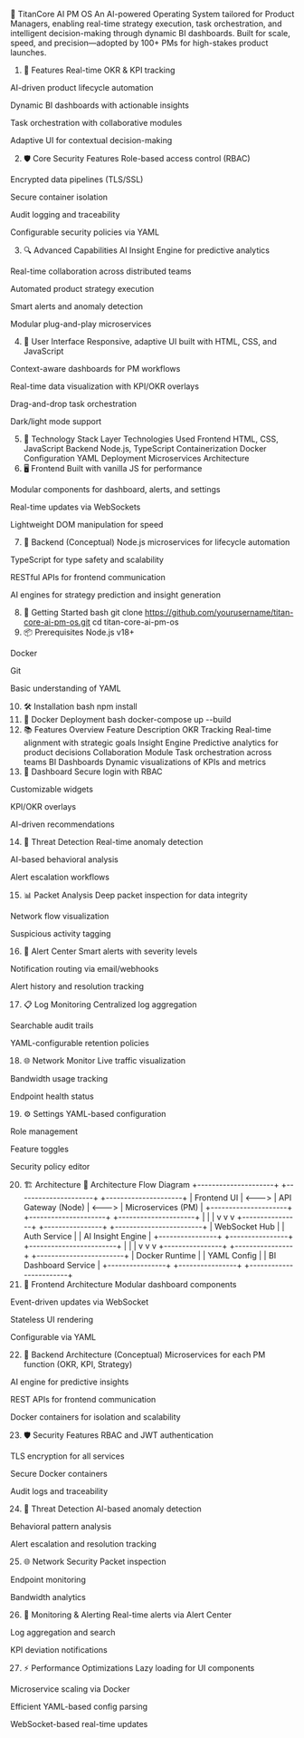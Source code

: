 🚀 TitanCore AI PM OS
An AI-powered Operating System tailored for Product Managers, enabling real-time strategy execution, task orchestration, and intelligent decision-making through dynamic BI dashboards. Built for scale, speed, and precision—adopted by 100+ PMs for high-stakes product launches.

1. 🌟 Features
Real-time OKR & KPI tracking

AI-driven product lifecycle automation

Dynamic BI dashboards with actionable insights

Task orchestration with collaborative modules

Adaptive UI for contextual decision-making

2. 🛡️ Core Security Features
Role-based access control (RBAC)

Encrypted data pipelines (TLS/SSL)

Secure container isolation

Audit logging and traceability

Configurable security policies via YAML

3. 🔍 Advanced Capabilities
AI Insight Engine for predictive analytics

Real-time collaboration across distributed teams

Automated product strategy execution

Smart alerts and anomaly detection

Modular plug-and-play microservices

4. 🎨 User Interface
Responsive, adaptive UI built with HTML, CSS, and JavaScript

Context-aware dashboards for PM workflows

Real-time data visualization with KPI/OKR overlays

Drag-and-drop task orchestration

Dark/light mode support

5. 🧰 Technology Stack
Layer	Technologies Used
Frontend	HTML, CSS, JavaScript
Backend	Node.js, TypeScript
Containerization	Docker
Configuration	YAML
Deployment	Microservices Architecture
6. 🖥️ Frontend
Built with vanilla JS for performance

Modular components for dashboard, alerts, and settings

Real-time updates via WebSockets

Lightweight DOM manipulation for speed

7. 🧠 Backend (Conceptual)
Node.js microservices for lifecycle automation

TypeScript for type safety and scalability

RESTful APIs for frontend communication

AI engines for strategy prediction and insight generation

8. 🚀 Getting Started
bash
git clone https://github.com/yourusername/titan-core-ai-pm-os.git
cd titan-core-ai-pm-os
9. 📦 Prerequisites
Node.js v18+

Docker

Git

Basic understanding of YAML

10. 🛠️ Installation
bash
npm install
11. 🐳 Docker Deployment
bash
docker-compose up --build
12. 📚 Features Overview
Feature	Description
OKR Tracking	Real-time alignment with strategic goals
Insight Engine	Predictive analytics for product decisions
Collaboration Module	Task orchestration across teams
BI Dashboards	Dynamic visualizations of KPIs and metrics
13. 🔐 Dashboard
Secure login with RBAC

Customizable widgets

KPI/OKR overlays

AI-driven recommendations

14. 🚨 Threat Detection
Real-time anomaly detection

AI-based behavioral analysis

Alert escalation workflows

15. 📊 Packet Analysis
Deep packet inspection for data integrity

Network flow visualization

Suspicious activity tagging

16. 🔔 Alert Center
Smart alerts with severity levels

Notification routing via email/webhooks

Alert history and resolution tracking

17. 📋 Log Monitoring
Centralized log aggregation

Searchable audit trails

YAML-configurable retention policies

18. 🌐 Network Monitor
Live traffic visualization

Bandwidth usage tracking

Endpoint health status

19. ⚙️ Settings
YAML-based configuration

Role management

Feature toggles

Security policy editor

20. 🏗️ Architecture
🔧 Architecture Flow Diagram
+---------------------+       +---------------------+       +---------------------+
|     Frontend UI     | <---> |  API Gateway (Node) | <---> |  Microservices (PM) |
+---------------------+       +---------------------+       +---------------------+
        |                          |                                |
        v                          v                                v
+----------------+       +----------------+              +------------------------+
|  WebSocket Hub |       | Auth Service   |              | AI Insight Engine      |
+----------------+       +----------------+              +------------------------+
        |                          |                                |
        v                          v                                v
+----------------+       +----------------+              +------------------------+
| Docker Runtime |       | YAML Config    |              | BI Dashboard Service   |
+----------------+       +----------------+              +------------------------+
21. 🧩 Frontend Architecture
Modular dashboard components

Event-driven updates via WebSocket

Stateless UI rendering

Configurable via YAML

22. 🧠 Backend Architecture (Conceptual)
Microservices for each PM function (OKR, KPI, Strategy)

AI engine for predictive insights

REST APIs for frontend communication

Docker containers for isolation and scalability

23. 🛡️ Security Features
RBAC and JWT authentication

TLS encryption for all services

Secure Docker containers

Audit logs and traceability

24. 🚨 Threat Detection
AI-based anomaly detection

Behavioral pattern analysis

Alert escalation and resolution tracking

25. 🌐 Network Security
Packet inspection

Endpoint monitoring

Bandwidth analytics

26. 📡 Monitoring & Alerting
Real-time alerts via Alert Center

Log aggregation and search

KPI deviation notifications

27. ⚡ Performance Optimizations
Lazy loading for UI components

Microservice scaling via Docker

Efficient YAML-based config parsing

WebSocket-based real-time updates
